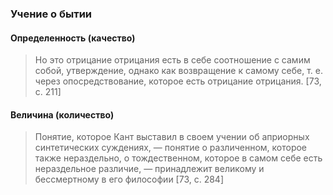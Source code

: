 ### Учение о бытии
#### Определенность (качество)
>Но это отрицание отрицания есть в себе соотношение с самим собой, утверждение, однако как возвращение к самому себе, т. е. через опосредствование, которое есть отрицание отрицания. [73, с. 211]
#### Величина (количество)
>Понятие, которое Кант выставил в своем учении об априорных синтетических суждениях, — понятие о различенном, которое также нераздельно, о тождественном, которое в самом себе есть нераздельное различие, — принадлежит великому и бессмертному в его философии [73, c. 284]

